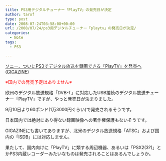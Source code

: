 ```yaml
---
title: PS3用デジタルチューナー「PlayTV」の発売日が決定
author: tarof
type: post
date: 2008-07-24T03:58:08+00:00
url: /2008/07/24/ps3用デジタルチューナー「playtv」の発売日が決定/
categories:
  - Note
tags:
  - PS3

---
```

[ソニー、ついにPS3でデジタル放送を録画できる「PlayTV」を発売へ][1] ([GIGAZINE][2])

<span style="color:red;">※国内での発売予定はありません※</span>
  
欧州のデジタル放送規格「DVB-T」に対応したUSB接続のデジタル放送チューナー「PlayTV」ですが、やっと発売日が決まりました。
  
9月10日より60ポンド(1万3000円ぐらい)で発売されるそうです。
  
日本国内では絶対にあり得ない録画映像への著作権保護もないそうです。

GIGAZINEにも書いてありますが、北米のデジタル放送規格「ATSC」および国内の「ISDB」には対応しません。

果たして、国内向けに「PlayTV」に類する周辺機器、あるいは「PSX2(3?)」とかPS3内蔵レコーダーみたいなものは発売されることはあるんでしょうか。

 [1]: http://gigazine.net/index.php?/news/comments/20080724_ps3_playtv/
 [2]: http://gigazine.net/